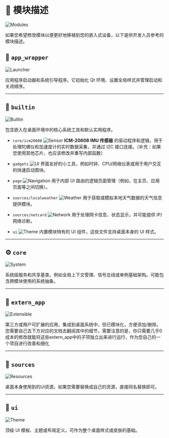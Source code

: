 # 🧩 模块描述 

![Modules](https://img.shields.io/badge/Modules-6%20Core%20Components-blueviolet)

如果您希望修改模块以便更好地移植到您的嵌入式设备，以下是供开发人员参考的模块描述。

## 🔧 `app_wrapper` 

![Launcher](https://img.shields.io/badge/Component-System%20Launcher-important)

应用程序启动器和系统引导程序。它初始化 Qt 环境、设置全局样式并管理启动和关闭顺序。

------

## 🧬 `builtin`

![Builtin](https://img.shields.io/badge/Category-Core%20Utilities-yellowgreen)

包含嵌入在桌面环境中的核心系统工具和默认实用程序。

- `core/icm20608`
  ![Sensor](https://img.shields.io/badge/Driver-IMU%20Sensor-blue)
  **ICM-20608 IMU 传感器** 的驱动程序和逻辑，用于处理陀螺仪和加速度计的实时数据采集，并通过 I2C 接口连接。（补充：如果您使用其他芯片，也应该修改并重写内部函数）

- `gadgets`
  ![UI](https://img.shields.io/badge/Type-UI%20Widgets-9cf)
  界面友好的小工具，例如时钟、CPU/网络仪表或用于用户交互的快速启动图块。

- `page` 
  ![Navigation](https://img.shields.io/badge/Feature-Page%20Routing-ff69b4)
  用于内部 UI 路由的逻辑页面管理（例如，在主页、应用页面等之间切换）。

- `sources/localweather`
  ![Weather](https://img.shields.io/badge/Data-Weather%20API-green)
  用于获取或模拟本地天气数据的天气信息提供模块。

- `sources/netcard`
  ![Network](https://img.shields.io/badge/Service-Network%20Status-lightgrey)
  用于处理网卡信息、状态显示，并可能提供 IP/网络诊断。

- `ui`
  ![Theme](https://img.shields.io/badge/Style-UI%20Components-important)
  内置模块特有的 UI 组件，这些文件支持桌面本身的 UI 样式。

------

## ⚙️ `core`

![System](https://img.shields.io/badge/Layer-System%20Services-critical)

系统级服务和共享基类，例如全局上下文管理、信号总线或单例基础架构。可能包含跨模块使用的系统抽象。

------

## 🚀 `extern_app`

![Extensible](https://img.shields.io/badge/Architecture-Pluggable%20Apps-success)

第三方或用户可扩展的应用，集成到桌面系统中，但已模块化，方便添加/删除。您需要自己去下方对应的文档去翻阅其中的细节，需要注意的是，你只需要几乎0成本的修改就能将这些extern_app中的子项独立出来进行运行，作为您自己的一个项目进行改善和细化

------

## 🧩 `sources`

![Resources](https://img.shields.io/badge/Assets-UI%20Resources-blue)

桌面本身使用到的Ui资源，如果您需要替换成自己的资源，直接同名替换即可。

------

## 🎨 `ui`

![Theme](https://img.shields.io/badge/Design-Theme%20System-ff69b4)

顶级 UI 模板、主题或布局定义。可作为整个桌面样式或皮肤的基础。
